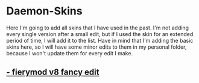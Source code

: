 # Daemon-Skins
Here I'm going to add all skins that I have used in the past. I'm not adding every single version after a small edit, but if I used the skin for an extended period of time, I will add it to the list.
Have in mind that I'm adding the basic skins here, so I will have some minor edits to them in my personal folder, because I won't update them for every edit I make.

## [- fierymod v8 fancy edit](https://mega.nz/file/JDphhTLS#ipfwBd5WwmF-7N21iPPAkws2HRMx4kRyrvzYUhzjjS8)
